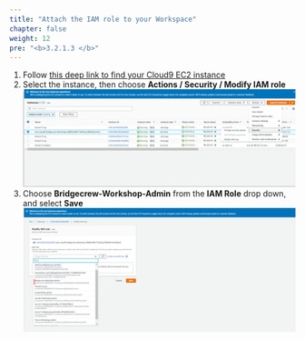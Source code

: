 ```yaml
---
title: "Attach the IAM role to your Workspace"
chapter: false
weight: 12
pre: "<b>3.2.1.3 </b>"
---
```


1. Follow [this deep link to find your Cloud9 EC2 instance](https://console.aws.amazon.com/ec2/v2/home?#Instances:tag:Name=aws-cloud9-.*workshop.*;sort=desc:launchTime)
1. Select the instance, then choose **Actions / Security / Modify IAM role**
![c9instancerole](/images/c9instancerole.png)
1. Choose **Bridgecrew-Workshop-Admin** from the **IAM Role** drop down, and select **Save**
![c9attachrole](/images/c9attachrole.png)